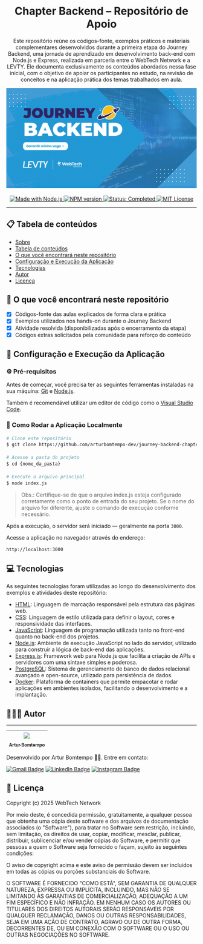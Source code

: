 <div  align="center" id="about">
    <h1 align="center">
        Chapter Backend – Repositório de Apoio
    </h1>
    <p align="center">
        Este repositório reúne os códigos-fonte, exemplos práticos e materiais complementares desenvolvidos durante a primeira etapa do Journey Backend, uma jornada de aprendizado em desenvolvimento back-end com Node.js e Express, realizada em parceria entre o WebTech Network e a LEVTY. Ele documenta exclusivamente os conteúdos abordados nessa fase inicial, com o objetivo de apoiar os participantes no estudo, na revisão de conceitos e na aplicação prática dos temas trabalhados em aula.
    </p>
    <img 
        src="./resources/banner.png"
        alt="Banner image"
    />
</div>
<br>
<div align="center">
    <a href="https://github.com/arturbomtempo-dev/journey-backend-chapter" target="_blank">
        <img src="https://img.shields.io/badge/feito_com-Node.js-43853D" alt="Made with Node.js">
    </a>
    <a href="https://github.com/arturbomtempo-dev/journey-backend-chapter" target="_blank">
        <img src="https://img.shields.io/badge/npm-v11.3.0-blue" alt="NPM version">
    </a>
    <a href="https://github.com/arturbomtempo-dev/journey-backend-chapter" target="_blank">
        <img src="https://img.shields.io/badge/status-em%20progresso-yellow" alt="Status: Completed">
    </a>
    <a href="https://github.com/arturbomtempo-dev/journey-backend-chapter/blob/main/LICENSE.md" target="_blank">
        <img src="https://img.shields.io/badge/license-MIT-red" alt="MIT License">
    </a>
</div>

---

<div id="table-of-contents"></div>

## 📋 Tabela de conteúdos

- [Sobre](#about)
- [Tabela de conteúdos](#table-of-contents)
- [O que você encontrará neste repositório](#features)
- [Configuração e Execução da Aplicação](#setup-and-run-the-application)
- [Tecnologias](#technologies)
- [Autor](#author)
- [Licença](#license)

<div id="features"></div>

## 📝 O que você encontrará neste repositório

- [x] Códigos-fonte das aulas explicados de forma clara e prática
- [x] Exemplos utilizados nos hands-on durante o Journey Backend
- [x] Atividade resolvida (disponibilizadas após o encerramento da etapa)
- [x] Códigos extras solicitados pela comunidade para reforço do conteúdo

<div id="setup-and-run-the-application"></div>

## 📁 Configuração e Execução da Aplicação

### ⚙️ Pré-requisitos

Antes de começar, você precisa ter as seguintes ferramentas instaladas na sua máquina: [Git](https://git-scm.com) e [Node.js](https://nodejs.org/).

Também é recomendável utilizar um editor de código como o [Visual Studio Code](https://code.visualstudio.com/).

### 🚀 Como Rodar a Aplicação Localmente

```bash
# Clone este repositório
$ git clone https://github.com/arturbomtempo-dev/journey-backend-chapter.git

# Acesse a pasta do projeto
$ cd {nome_da_pasta}

# Execute o arquivo principal
$ node index.js
```

> Obs.: Certifique-se de que o arquivo index.js esteja configurado corretamente como o ponto de entrada do seu projeto. Se o nome do arquivo for diferente, ajuste o comando de execução conforme necessário.

Após a execução, o servidor será iniciado — geralmente na porta `3000`.

Acesse a aplicação no navegador através do endereço:

```plaintext
http://localhost:3000
```

<div id="technologies"></div>

## 💻 Tecnologias

As seguintes tecnologias foram utilizadas ao longo do desenvolvimento dos exemplos e atividades deste repositório:

- [HTML](https://developer.mozilla.org/pt-BR/docs/Web/HTML): Linguagem de marcação responsável pela estrutura das páginas web.
- [CSS](https://developer.mozilla.org/pt-BR/docs/Web/CSS): Linguagem de estilo utilizada para definir o layout, cores e responsividade das interfaces.
- [JavaScript](https://developer.mozilla.org/pt-BR/docs/Web/JavaScript): Linguagem de programação utilizada tanto no front-end quanto no back-end dos projetos.
- [Node.js](https://nodejs.org/): Ambiente de execução JavaScript no lado do servidor, utilizado para construir a lógica de back-end das aplicações.
- [Express.js](https://expressjs.com/pt-br/): Framework web para Node.js que facilita a criação de APIs e servidores com uma sintaxe simples e poderosa.
- [PostgreSQL](https://www.postgresql.org/docs/): Sistema de gerenciamento de banco de dados relacional avançado e open-source, utilizado para persistência de dados.
- [Docker](https://docs.docker.com/): Plataforma de containers que permite empacotar e rodar aplicações em ambientes isolados, facilitando o desenvolvimento e a implantação.

<div id="author"></div>

## 👨🏻‍💻 Autor

---

| [<img loading="lazy" src="https://avatars.githubusercontent.com/u/96635074?v=4" width=115><br><sub>Artur Bomtempo</sub>](https://arturbomtempo.dev/) |
| :--------------------------------------------------------------------------------------------------------------------------------------------------: |

Desenvolvido por Artur Bomtempo 👋🏻. Entre em contato:

[![Gmail Badge](https://img.shields.io/badge/-arturbcolen@gmail.com-D14836?style=flat-square&logo=Gmail&logoColor=white&link=mailto:arturbcolen@gmail.com)](mailto:arturbcolen@gmail.com)
[![LinkedIn Badge](https://img.shields.io/badge/-Artur%20Bomtempo-0A66C2?style=flat-square&logo=LinkedIn&logoColor=white&link=https://www.linkedin.com/in/artur-bomtempo/)](https://www.linkedin.com/in/artur-bomtempo/)
[![Instagram Badge](https://img.shields.io/badge/-@arturbomtempo.dev-E4405F?style=flat-square&logo=Instagram&logoColor=white&link=https://www.instagram.com/arturbomtempo.dev/)](https://www.instagram.com/arturbomtempo.dev/)

<div id="license"></div>

## 📜 Licença

Copyright (c) 2025 WebTech Network

Por meio deste, é concedida permissão, gratuitamente, a qualquer pessoa que obtenha uma cópia
deste software e dos arquivos de documentação associados (o "Software"), para tratar
no Software sem restrição, incluindo, sem limitação, os direitos
de usar, copiar, modificar, mesclar, publicar, distribuir, sublicenciar e/ou vender
cópias do Software, e permitir que pessoas a quem o Software seja fornecido o façam, sujeito às seguintes condições:

O aviso de copyright acima e este aviso de permissão devem ser incluídos em todas
as cópias ou porções substanciais do Software.

O SOFTWARE É FORNECIDO "COMO ESTÁ", SEM GARANTIA DE QUALQUER NATUREZA, EXPRESSA OU
IMPLÍCITA, INCLUINDO, MAS NÃO SE LIMITANDO ÀS GARANTIAS DE COMERCIALIZAÇÃO,
ADEQUAÇÃO A UM FIM ESPECÍFICO E NÃO INFRAÇÃO. EM NENHUM CASO OS
AUTORES OU TITULARES DOS DIREITOS AUTORAIS SERÃO RESPONSÁVEIS POR QUALQUER RECLAMAÇÃO, DANOS OU OUTRAS
RESPONSABILIDADES, SEJA EM UMA AÇÃO DE CONTRATO, AGRAVO OU DE OUTRA FORMA, DECORRENTES DE,
OU EM CONEXÃO COM O SOFTWARE OU O USO OU OUTRAS NEGOCIAÇÕES NO
SOFTWARE.
